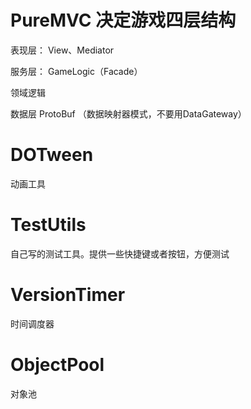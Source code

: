 PureMVC 决定游戏四层结构
==========

表现层： View、Mediator

服务层： GameLogic（Facade）

领域逻辑 

数据层 	 ProtoBuf （数据映射器模式，不要用DataGateway）

DOTween
==========

动画工具

TestUtils
==========

自己写的测试工具。提供一些快捷键或者按钮，方便测试

VersionTimer
==========
时间调度器

ObjectPool
==========
对象池